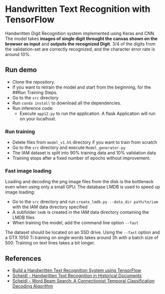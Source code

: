 ﻿# Handwritten Text Recognition with TensorFlow


Handwritten Digit Recognition system implemented using Keras and CNN. The model takes **images of single digit throught the canvas shown on the browser as input** and **outputs the recognized Digit**.
3/4 of the digits from the validation-set are correctly recognized, and the character error rate is around 10%.


## Run demo

* Clone the repository. 
* If you want to retrain the model and start from the beginning, for the ##Run Training Steps. 
* Go to the `src` directory 
* Run `conda install` to download all the dependencies. 
* Run inference code:
  * Execute `app12.py` to run the application. A flask Application will run on your localhost. 


### Run training

* Delete files from `model_v1.h5` directory if you want to train from scratch
* Go to the `src` directory and execute `Model_generator.py`
* The IAM dataset is split into 90% training data and 10% validation data    
* Training stops after a fixed number of epochs without improvement.


### Fast image loading
Loading and decoding the png image files from the disk is the bottleneck even when using only a small GPU.
The database LMDB is used to speed up image loading:
* Go to the `src` directory and run `create_lmdb.py --data_dir path/to/iam` with the IAM data directory specified
* A subfolder `lmdb` is created in the IAM data directory containing the LMDB files
* When training the model, add the command line option `--fast`

The dataset should be located on an SSD drive.
Using the `--fast` option and a GTX 1050 Ti training on single words takes around 3h with a batch size of 500.
Training on text lines takes a bit longer.


## References
* [Build a Handwritten Text Recognition System using TensorFlow](https://towardsdatascience.com/2326a3487cd5)
* [Scheidl - Handwritten Text Recognition in Historical Documents](https://repositum.tuwien.ac.at/obvutwhs/download/pdf/2874742)
* [Scheidl - Word Beam Search: A Connectionist Temporal Classification Decoding Algorithm](https://repositum.tuwien.ac.at/obvutwoa/download/pdf/2774578)

